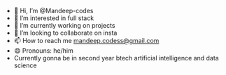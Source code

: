 - 👋 Hi, I’m @Mandeep-codes
- 👀 I’m interested in full stack
- 🌱 I’m currently working on projects
- 💞️ I’m looking to collaborate on insta
- 📫 How to reach me mandeep.codess@gmail.com
- 😄 Pronouns: he/him
- Currently gonna be in second year btech artificial intelligence and data science

<!---
Mandeep-codes/Mandeep-codes is a ✨ special ✨ repository because its `README.md` (this file) appears on your GitHub profile.
You can click the Preview link to take a look at your changes.
--->
